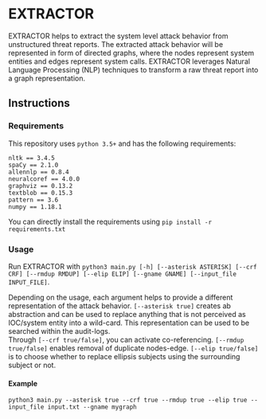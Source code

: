 # EXTRACTOR

EXTRACTOR helps to extract the system level attack behavior from unstructured threat reports. The extracted attack behavior will be represented in form of directed graphs, where the nodes represent system entities and edges represent system calls. EXTRACTOR leverages Natural Language Processing (NLP) techniques to transform a raw threat report into a graph representation.

## Instructions
### Requirements

This repository uses `python 3.5+` and has the following requirements:
```
nltk == 3.4.5
spaCy == 2.1.0
allennlp == 0.8.4
neuralcoref == 4.0.0
graphviz == 0.13.2
textblob == 0.15.3
pattern == 3.6
numpy == 1.18.1
```
You can directly install the requirements using `pip install -r requirements.txt`


### Usage 

Run EXTRACTOR with `python3 main.py [-h] [--asterisk ASTERISK] [--crf CRF] [--rmdup RMDUP] [--elip ELIP] [--gname GNAME] [--input_file INPUT_FILE]`.

Depending on the usage, each argument helps to provide a different representation of the attack behavior. `[--asterisk true]` creates ab abstraction and can be used to replace anything that is not perceived as IOC/system entity into a wild-card. This representation can be used to be searched within the audit-logs.  
Through `[--crf true/false]`, you can activate co-referencing. `[--rmdup true/false]` enables removal of duplicate nodes-edge. `[--elip true/false]` is to choose whether to replace ellipsis subjects using the surrounding subject or not.



#### Example
`python3 main.py --asterisk true --crf true --rmdup true --elip true --input_file input.txt --gname mygraph`
